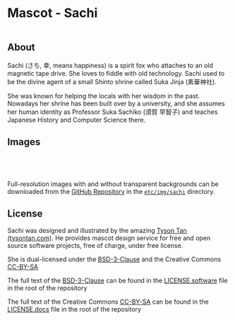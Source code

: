 # Mascot - Sachi

```{image} ../contrib/img/sachi/electrichearts_20211013A_sachi_trans.png
```

## About

Sachi (さち, 幸, means happiness) is a spirit fox who attaches to an old magnetic tape drive. She loves to fiddle with old technology. Sachi used to be the divine agent of a small Shinto shrine called Suka Jinja (素華神社).

She was known for helping the locals with her wisdom in the past. Nowadays her shrine has been built over by a university, and she assumes her human identity as Professor Suka Sachiko (須賀 早智子) and teaches Japanese History and Computer Science there.

## Images


```{image} ../contrib/img/sachi/electrichearts_20220323A_sachi.png
```

```{image} ../contrib/img/sachi/electrichearts_20230322A_sachi_human_english.png
```

```{image} ../contrib/img/sachi/electrichearts_20211013A_sachi.png
```

```{image} ../contrib/img/sachi/electrichearts_20220325A_sachi_yellow_english.png
```

Full-resolution images with and without transparent backgrounds can be downloaded from the [GitHub Repository](https://github.com/lethalbit/squishy/tree/main/) in the [`etc/img/sachi`](https://github.com/lethalbit/squishy/tree/main/contrib/img/sachi) directory.

## License

Sachi was designed and illustrated by the amazing [Tyson Tan (tysontan.com)](https://tysontan.com). He provides mascot design service for free and open source software projects, free of charge, under free license.

She is dual-licensed under the [BSD-3-Clause](https://spdx.org/licenses/BSD-3-Clause.html) and the Creative Commons [CC-BY-SA](https://creativecommons.org/licenses/by-sa/2.0/)

The full text of the [BSD-3-Clause](https://spdx.org/licenses/BSD-3-Clause.html) can be found in the [LICENSE.software](https://github.com/lethalbit/squishy/tree/main/LICENSE.software) file in the root of the repository

The full text of the Creative Commons [CC-BY-SA](https://creativecommons.org/licenses/by-sa/2.0/) can be found in the [LICENSE.docs](https://github.com/lethalbit/squishy/tree/main/LICENSE.docs) file in the root of the repository
